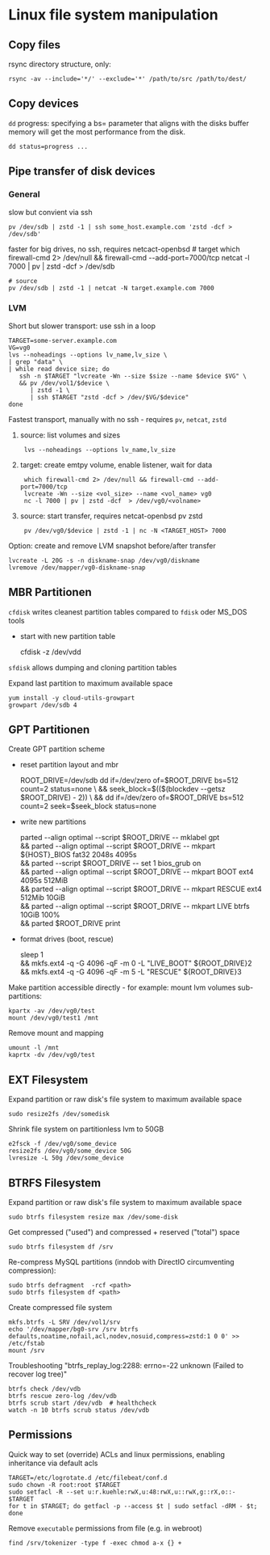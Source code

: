 Linux file system manipulation
==============================

Copy files
----------

rsync directory structure, only:

    rsync -av --include='*/' --exclude='*' /path/to/src /path/to/dest/


Copy devices
------------

`dd` progress: specifying a bs= parameter that aligns with the disks buffer memory will get the most performance from the disk.

    dd status=progress ...


Pipe transfer of disk devices
-----------------------------

### General

slow but convient via ssh 

    pv /dev/sdb | zstd -1 | ssh some_host.example.com 'zstd -dcf > /dev/sdb'

faster for big drives, no ssh, requires netcact-openbsd
    # target
    which firewall-cmd 2> /dev/null && firewall-cmd --add-port=7000/tcp
    netcat -l 7000 | pv | zstd -dcf > /dev/sdb

    # source
    pv /dev/sdb | zstd -1 | netcat -N target.example.com 7000


### LVM

Short but slower transport: use ssh in a loop

    TARGET=some-server.example.com
    VG=vg0
    lvs --noheadings --options lv_name,lv_size \
    | grep "data" \
    | while read device size; do
       ssh -n $TARGET "lvcreate -Wn --size $size --name $device $VG" \
       && pv /dev/vol1/$device \
          | zstd -1 \
          | ssh $TARGET "zstd -dcf > /dev/$VG/$device"
    done


Fastest transport, manually with no ssh - requires `pv`, `netcat`, `zstd`

1. source: list volumes and sizes

        lvs --noheadings --options lv_name,lv_size

2. target: create emtpy volume, enable listener, wait for data

        which firewall-cmd 2> /dev/null && firewall-cmd --add-port=7000/tcp
        lvcreate -Wn --size <vol_size> --name <vol_name> vg0 
        nc -l 7000 | pv | zstd -dcf  > /dev/vg0/<volname>

3. source: start transfer, requires netcat-openbsd pv zstd 

        pv /dev/vg0/$device | zstd -1 | nc -N <TARGET_HOST> 7000


Option: create and remove LVM snapshot before/after transfer

    lvcreate -L 20G -s -n diskname-snap /dev/vg0/diskname
    lvremove /dev/mapper/vg0-diskname-snap



MBR Partitionen
-----------------

`cfdisk` writes cleanest partition tables compared to `fdisk` oder MS_DOS tools

* start with new partition table

    cfdisk -z /dev/vdd


`sfdisk` allows dumping and cloning partition tables

Expand last partition to maximum available space

    yum install -y cloud-utils-growpart
    growpart /dev/sdb 4



GPT Partitionen
----------------

Create GPT partition scheme

* reset partition layout and mbr

    ROOT_DRIVE=/dev/sdb
    dd if=/dev/zero of=$ROOT_DRIVE bs=512 count=2 status=none \
    && seek_block=$(($(blockdev --getsz $ROOT_DRIVE) - 2)) \
    && dd if=/dev/zero of=$ROOT_DRIVE bs=512 count=2 seek=$seek_block status=none

* write new partitions

    parted    --align optimal --script $ROOT_DRIVE -- mklabel gpt \
    && parted --align optimal --script $ROOT_DRIVE -- mkpart ${HOST}_BIOS fat32 2048s 4095s \
    && parted                 --script $ROOT_DRIVE -- set 1 bios_grub on \
    && parted --align optimal --script $ROOT_DRIVE -- mkpart BOOT ext4 4095s 512MiB \
    && parted --align optimal --script $ROOT_DRIVE -- mkpart RESCUE ext4 512Mib 10GiB \
    && parted --align optimal --script $ROOT_DRIVE -- mkpart LIVE btrfs 10GiB 100% \
    && parted $ROOT_DRIVE print

* format drives (boot, rescue)

    sleep 1 \
    && mkfs.ext4 -q -G 4096 -qF -m 0 -L "LIVE_BOOT" ${ROOT_DRIVE}2 \
    && mkfs.ext4 -q -G 4096 -qF -m 5 -L "RESCUE" ${ROOT_DRIVE}3

Make partition accessible directly - for example: mount lvm volumes sub-partitions:

    kpartx -av /dev/vg0/test
    mount /dev/vg0/test1 /mnt
    
Remove mount and mapping

    umount -l /mnt
    kaprtx -dv /dev/vg0/test

EXT Filesystem
--------------

Expand partition or raw disk's file system to maximum available space

    sudo resize2fs /dev/somedisk


Shrink file system on partitionless lvm to 50GB

    e2fsck -f /dev/vg0/some_device
    resize2fs /dev/vg0/some_device 50G
    lvresize -L 50g /dev/some_device


BTRFS Filesystem
----------------

Expand partition or raw disk's file system to maximum available space

    sudo btrfs filesystem resize max /dev/some-disk

Get compressed ("used") and compressed + reserved ("total") space

    sudo btrfs filesystem df /srv

Re-compress MySQL partitions (inndob with DirectIO circumventing compression):

    sudo btrfs defragment  -rcf <path>
    sudo btrfs filesystem df <path>

Create compressed file system 

    mkfs.btrfs -L SRV /dev/vol1/srv
    echo '/dev/mapper/bg0-srv /srv btrfs defaults,noatime,nofail,acl,nodev,nosuid,compress=zstd:1 0 0' >> /etc/fstab
    mount /srv

Troubleshooting "btrfs_replay_log:2288: errno=-22 unknown (Failed to recover log tree)"

    btrfs check /dev/vdb
    btrfs rescue zero-log /dev/vdb
    btrfs scrub start /dev/vdb  # healthcheck
    watch -n 10 btrfs scrub status /dev/vdb
    

Permissions
-----------

Quick way to set (override) ACLs and linux permissions, enabling inheritance
via default acls

                                                                        
    TARGET=/etc/logrotate.d /etc/filebeat/conf.d
    sudo chown -R root:root $TARGET
    sudo setfacl -R --set u:r.kuehle:rwX,u:48:rwX,u::rwX,g::rX,o::- $TARGET
    for t in $TARGET; do getfacl -p --access $t | sudo setfacl -dRM - $t; done 

Remove `executable` permissions from file (e.g. in webroot)

    find /srv/tokenizer -type f -exec chmod a-x {} +
